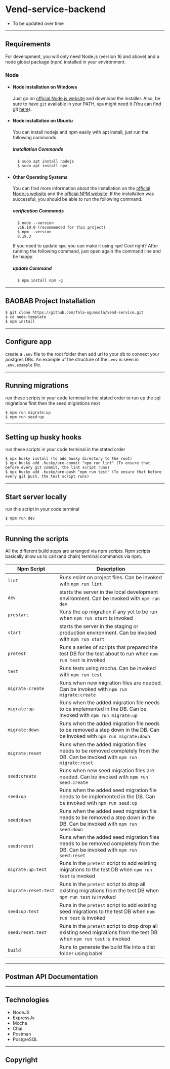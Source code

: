 # Vend-service-backend
- To be updated over time

---

## Requirements

For development, you will only need Node.js (version 16 and above) and a node global package (npm) installed in your environment.

### Node

- #### Node installation on Windows

    Just go on [official Node.js website](https://nodejs.org/) and download the installer.
    Also, be sure to have `git` available in your PATH, `npm` might need it (You can find git [here](https://git-scm.com/)).

- #### Node installation on Ubuntu

    You can install nodejs and npm easily with apt install, just run the following commands.

    ##### Installation Commands

        $ sudo apt install nodejs
        $ sudo apt install npm

- #### Other Operating Systems

    You can find more information about the installation on the [official Node.js website](https://nodejs.org/) and the [official NPM website](https://npmjs.org/).
    If the installation was successful, you should be able to run the following command.

    ##### verification Commands

        $ node --version
        v16.19.0 (recommended for this project)
        $ npm --version
        8.19.3
    If you need to update `npm`, you can make it using `npm`! Cool right? After running the following command, just open again the command line and be happy.

    ##### update Command

        $ npm install npm -g

---

## BAOBAB Project Installation

    $ git clone https://github.com/fola-ogunsola/vend-service.git
    $ cd node-template
    $ npm install

---

## Configure app

create a  `.env` file to the root folder then add url to your db to connect your postgres DBs. 
An example of the structure of the `.env` is seen in `.env.example` file.

---

## Running migrations

run these scripts in your code terminal in the stated order to run up the sql migrations first then the seed migrations next

    $ npm run migrate:up
    $ npm run seed:up

---

## Setting up husky hooks

run these scripts in your code terminal in the stated order

    $ npx husky install (to add husky directory to the root)
    $ npx husky add .husky/pre-commit "npm run lint" (To ensure that before every git commit, the lint script runs)
    $ npx husky add .husky/pre-push "npm run test" (To ensure that before every git push, the test script runs)

---

## Start server locally

run this script in your code terminal

    $ npm run dev

---

## Running the scripts
All the different build steps are arranged via npm scripts.
Npm scripts basically allow us to call (and chain) terminal commands via npm.

| Npm Script                | Description                                                                                       |
| ------------------------- | ------------------------------------------------------------------------------------------------- |
| `lint`                    | Runs eslint on project files. Can be invoked with `npm run lint`      |
| `dev`                     | starts the server in the local development environment. Can be invoked with `npm run dev` |
| `prestart`                | Runs the up migration if any yet to be run when `npm run start` is invoked                  |
| `start`                   | starts the server in the staging or production environment. Can be invoked with `npm run start`                  |
| `pretest`                 | Runs a series of scripts that prepared the test DB for the test about to run when `npm run test` is invoked     |
| `test`                    | Runs tests using mocha. Can be invoked with `npm run test`      |
| `migrate:create`          | Runs when new migration files are needed. Can be invoked with `npm run migrate:create`      |
| `migrate:up`              | Runs when the added migration file needs to be implemented in the DB. Can be invoked with `npm run migrate:up`      |
| `migrate:down`            | Runs when the added migration file needs to be removed a step down in the DB. Can be invoked with `npm run migrate:down`      |
| `migrate:reset`           | Runs when the added migration files needs to be removed completely from the DB. Can be invoked with `npm run migrate:reset`      |
| `seed:create`             | Runs when new seed migration files are needed. Can be invoked with `npm run seed:create`      |
| `seed:up`                 | Runs when the added seed migration file needs to be implemented in the DB. Can be invoked with `npm run seed:up`      |
| `seed:down`               | Runs when the added seed migration file needs to be removed a step down in the DB. Can be invoked with `npm run seed:down`      |
| `seed:reset`              | Runs when the added seed migration files needs to be removed completely from the DB. Can be invoked with `npm run seed:reset`      |
| `migrate:up:test`         | Runs in the `pretest` script to add existing migrations to the test DB when `npm run test` is invoked      |
| `migrate:reset:test`      | Runs in the `pretest` script to drop all existing migrations from the test DB when `npm run test` is invoked      |
| `seed:up:test`            | Runs in the `pretest` script to add existing seed migrations to the test DB when `npm run test` is invoked      |
| `seed:reset:test`         | Runs in the `pretest` script to drop drop all existing seed migrations from the test DB when `npm run test` is invoked      |
| `build`                   | Runs to generate the build file into a dist folder using babel      |

---

## Postman API Documentation

___

## Technologies

- NodeJS
- ExpressJs
- Mocha
- Chai
- Postman
- PostgreSQL

---

## Copyright
